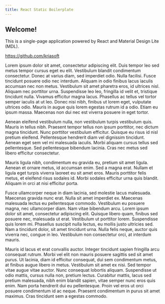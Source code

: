```yaml
---
title: React Static Boilerplate
---
```


## Welcome!

This is a single-page application powered by React and Material Design Lite (MDL).

https://github.com/kriasoft

Lorem ipsum dolor sit amet, consectetur adipiscing elit. Duis tempor leo sed metus tempor cursus eget eu elit. Vestibulum blandit condimentum consectetur. Donec at varius diam, sed imperdiet odio. Nulla facilisi. Fusce tincidunt posuere odio nec interdum. Aliquam in odio finibus lacus iaculis accumsan nec non metus. Vestibulum sit amet pharetra eros, id ultrices nisl. Aliquam nec porttitor urna. Suspendisse leo leo, fringilla id velit et, tristique tincidunt nulla. Vivamus efficitur magna lacus. Phasellus ac tellus vel tortor semper iaculis at ut leo. Donec nisi nibh, finibus ut lorem eget, vulputate ultrices odio. Mauris in augue quis lorem egestas rutrum id a odio. Etiam eu ipsum massa. Maecenas non dui nec est viverra posuere in eget tortor.

Aenean eleifend vestibulum nulla, non vestibulum turpis vestibulum quis. Mauris in tellus nibh. Praesent tempor tellus non ipsum porttitor, nec dictum magna tincidunt. Nunc porttitor vestibulum efficitur. Quisque eu risus id nisl pretium eleifend. Pellentesque hendrerit diam vel dignissim tincidunt. Aenean eget sem vel mi malesuada iaculis. Morbi aliquam cursus tellus sed pellentesque. Sed pellentesque bibendum lacinia. Cras nec metus sed libero efficitur consectetur.

Mauris ligula nibh, condimentum eu gravida eu, pretium sit amet ligula. Aenean et ornare metus, id accumsan enim. Sed a magna erat. Nullam et ligula eget turpis viverra laoreet eu sit amet eros. Mauris porttitor felis metus, et eleifend risus sodales id. Morbi sodales efficitur urna quis blandit. Aliquam in orci at nisi efficitur porta.

Fusce ullamcorper neque in diam lacinia, sed molestie lacus malesuada. Maecenas gravida nunc erat. Nulla sit amet imperdiet ex. Maecenas malesuada lectus eu pellentesque commodo. Vestibulum eu posuere magna, nec ullamcorper diam. Nam vitae bibendum arcu. Lorem ipsum dolor sit amet, consectetur adipiscing elit. Quisque libero quam, finibus sed posuere nec, malesuada ut erat. Vestibulum ut porttitor lorem. Suspendisse quis lorem mi. Phasellus suscipit nulla lectus, eu mollis justo ultricies sed. Nam a tincidunt dolor, sit amet tincidunt urna. Nulla felis neque, auctor quis viverra nec, congue in leo. Vestibulum non consectetur orci, at interdum mauris.

Mauris id lacus et erat convallis auctor. Integer tincidunt sapien fringilla arcu consequat rutrum. Morbi vel elit non mauris posuere sagittis sed sit amet purus. Ut lacinia, diam id efficitur consequat, dui sem condimentum metus, at finibus augue libero in metus. Vestibulum sit amet ex nisi. Sed tempor vitae augue vitae auctor. Nunc consequat lobortis aliquam. Suspendisse ut odio mattis, cursus nulla non, pretium lectus. Curabitur mattis, lacus sed pretium malesuada, nibh enim blandit sapien, vitae semper nunc eros quis enim. Nam porta hendrerit dui eu pellentesque. Proin vel eros ut orci posuere condimentum id ac neque. Praesent condimentum in purus sit amet maximus. Cras tincidunt sem a egestas commodo.
